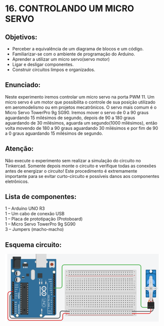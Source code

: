 # 16. CONTROLANDO UM MICRO SERVO
## Objetivos:
- Perceber a equivalência de um diagrama de blocos e um código.
- Familiarizar-se com o ambiente de programação do Arduino.
- Aprender a utilizar um micro servo(servo motor)
- Ligar e desligar componentes.
- Construir circuitos limpos e organizados.

## Enunciado:
Neste experimento iremos controlar um micro servo na porta PWM 11. Um micro servo é um motor que 
possibilita o controle de sua posição utilizado em aeromodelismo ou em projetos mecatrônicos. O servo 
mais comum é o Micro Servo TowerPro 9g SG90. Iremos mover o servo de 0 a 90 graus aguardando 15 
milésimos de segundo, depois de 90 a 180 graus aguardando de 30 milésimos, aguarda um segundo(1000 
milésimos), então volta movendo de 180 a 90 graus aguardando 30 milésimos e por fim de 90 a 0 graus 
aguardando 15 milésimos de segundo.

## Atenção: 
Não execute o experimento sem realizar a simulação do circuito no Tinkercad. Somente depois 
monte o circuito e verifique todas as conexões antes de energizar o circuito! Este procedimento é 
extremamente importante para se evitar curto-circuito e possíveis danos aos componentes eletrônicos.

## Lista de componentes:
1 – Arduíno UNO R3<br>
1 – Um cabo de conexão USB<br>
1 – Placa de prototipação (Protoboard)<br>
1 – Micro Servo TowerPro 9g SG90<br>
3 – Jumpers (macho-macho)

## Esquema circuito:
![](/imagens-tinkercad/ex16.png)
